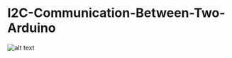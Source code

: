 # I2C-Communication-Between-Two-Arduino

![alt text]([http://url/to/img.png](https://github.com/Fatihalparslan/I2C-Communication-Between-Two-Arduino/blob/main/arduinoi2c.jpg))
